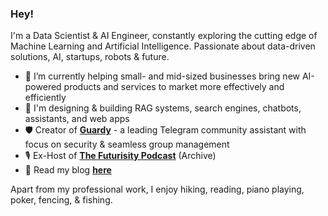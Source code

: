 ### Hey!

I'm a Data Scientist & AI Engineer, constantly exploring the cutting edge of Machine Learning and Artificial Intelligence. Passionate about data-driven solutions, AI, startups, robots & future.

- 🔭 I’m currently helping small- and mid-sized businesses bring new AI-powered products and services to market more effectively and efficiently
- 🌱 I'm designing & building RAG systems, search engines, chatbots, assistants, and web apps
- 🛡️ Creator of **[Guardy](https://t.me/GuardyShieldBot)** - a leading Telegram community assistant with focus on security & seamless group management
- 🎙️ Ex-Host of **[The Futurisity Podcast](https://archive.org/details/@vlad_yashin)** (Archive)
- 💬 Read my blog **[here](https://iamvladyashin.com/blog)**

Apart from my professional work, I enjoy hiking, reading, piano playing, poker, fencing, & fishing.
